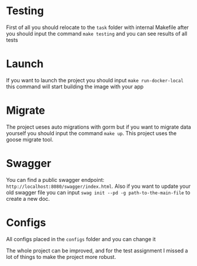 # Testing

First of all you should relocate to the `task` folder with internal Makefile after you should input the command `make testing` and you can see results of all tests

# Launch

If you want to launch the project you should input `make run-docker-local` this command will start building the image with your app

# Migrate

The project ueses auto migrations with gorm but if you want to migrate data yourself you should input the command `make up`. This project uses the goose migrate tool.

# Swagger

You can find a public swagger endpoint: `http://localhost:8080/swagger/index.html`. Also if you want to update your old swagger file you can input `swag init --pd -g path-to-the-main-file` to create a new doc. 

# Configs

All configs placed in the `configs` folder and you can change it

The whole project can be improved, and for the test assignment I missed a lot of things to make the project more robust. 